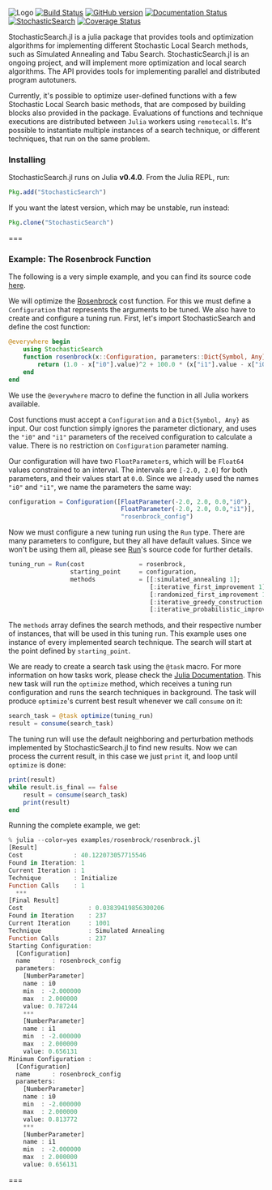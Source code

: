 ![Logo](https://raw.githubusercontent.com/phrb/StochasticSearch.jl/master/img/logo.png)
[![Build Status](https://travis-ci.org/phrb/StochasticSearch.jl.svg?branch=master)](https://travis-ci.org/phrb/StochasticSearch.jl)
[![GitHub version](https://badge.fury.io/gh/phrb%2FStochasticSearch.jl.svg)](https://badge.fury.io/gh/phrb%2FStochasticSearch.jl)
[![Documentation Status](https://readthedocs.org/projects/stochasticsearchjl/badge/?version=latest)](http://stochasticsearchjl.readthedocs.org/en/latest/?badge=latest)
[![StochasticSearch](http://pkg.julialang.org/badges/StochasticSearch_0.4.svg)](http://pkg.julialang.org/?pkg=StochasticSearch&ver=0.4)
[![Coverage Status](https://coveralls.io/repos/phrb/StochasticSearch.jl/badge.svg?branch=master)](https://coveralls.io/r/phrb/StochasticSearch.jl?branch=master)

StochasticSearch.jl is a julia package that provides tools and optimization algorithms for implementing different Stochastic Local Search methods, such as Simulated Annealing and Tabu Search. StochasticSearch.jl is an ongoing project, and will implement more optimization and local search algorithms. The API provides tools for implementing parallel and distributed program autotuners.

Currently, it's possible to optimize user-defined functions with a few Stochastic Local Search basic methods, that are composed by building blocks also provided in the package. Evaluations of functions and technique executions are distributed between `Julia` workers using `remotecall`s. It's possible to instantiate multiple instances of a search technique, or different techniques, that run on the same problem.

### Installing
StochasticSearch.jl runs on Julia **v0.4.0**. From the Julia REPL, run:
```jl
Pkg.add("StochasticSearch")
```
If you want the latest version, which may be unstable, run instead:
```jl
Pkg.clone("StochasticSearch")
```
===
### Example: The Rosenbrock Function
The following is a very simple example, and you can find its source code [here](https://github.com/phrb/StochasticSearch.jl/blob/master/examples/rosenbrock/rosenbrock.jl). 

We will optimize the [Rosenbrock](http://en.wikipedia.org/wiki/Rosenbrock_function) cost function. For this we must define a ```Configuration``` that represents the arguments to be tuned. We also have to create and configure a tuning run. First, let's import StochasticSearch and define the cost function:
```jl
@everywhere begin
    using StochasticSearch
    function rosenbrock(x::Configuration, parameters::Dict{Symbol, Any})
        return (1.0 - x["i0"].value)^2 + 100.0 * (x["i1"].value - x["i0"].value^2)^2
    end
end
```
We use the `@everywhere` macro to define the function in all Julia workers available.

Cost functions must accept a `Configuration` and a `Dict{Symbol, Any}` as input. Our cost function simply ignores the parameter dictionary, and uses the `"i0"` and `"i1"` parameters of the received configuration to calculate a value. There is no restriction on `Configuration` parameter naming.

Our configuration will have two ```FloatParameter```s, which will be ```Float64``` values constrained to an interval. The intervals are ```[-2.0, 2.0]``` for both parameters, and their values start at ```0.0```. Since we already used the names `"i0"` and `"i1"`, we name the parameters the same way:
```jl
configuration = Configuration([FloatParameter(-2.0, 2.0, 0.0,"i0"),
                               FloatParameter(-2.0, 2.0, 0.0,"i1")],
                               "rosenbrock_config")
```
Now we must configure a new tuning run using the `Run` type. There are many parameters to configure, but they all have default values. Since we won't be using them all, please see [Run](https://github.com/phrb/StochasticSearch.jl/blob/master/src/core/run.jl)'s source code for further details.
```jl
tuning_run = Run(cost               = rosenbrock,
                 starting_point     = configuration,
                 methods            = [[:simulated_annealing 1];
                                       [:iterative_first_improvement 1];
                                       [:randomized_first_improvement 1];
                                       [:iterative_greedy_construction 1];
                                       [:iterative_probabilistic_improvement 1];])
```
The `methods` array defines the search methods, and their respective number of instances, that will be used in this tuning run. This example uses one instance of every implemented search technique. The search will start at the point defined by `starting_point`.

We are ready to create a search task using the `@task` macro. For more information on how tasks work, please check the [Julia Documentation](http://docs.julialang.org/en/latest/manual/control-flow/#man-tasks). This new task will run the `optimize` method, which receives a tuning run configuration and runs the search techniques in background. The task will produce `optimize`'s current best result whenever we call `consume` on it:
```jl
search_task = @task optimize(tuning_run)
result = consume(search_task)
```
The tuning run will use the default neighboring and perturbation methods implemented by StochasticSearch.jl to find new results. Now we can process the current result, in this case we just `print` it, and loop until `optimize` is done:
```jl
print(result)
while result.is_final == false
    result = consume(search_task)
    print(result)
end
```
Running the complete example, we get:
```jl
% julia --color=yes examples/rosenbrock/rosenbrock.jl
[Result]
Cost              : 40.122073057715546
Found in Iteration: 1
Current Iteration : 1
Technique         : Initialize
Function Calls    : 1
  ***
[Final Result]
Cost                  : 0.03839419856300206
Found in Iteration    : 237
Current Iteration     : 1001
Technique             : Simulated Annealing
Function Calls        : 237
Starting Configuration:
  [Configuration]
  name      : rosenbrock_config
  parameters:
    [NumberParameter]
    name : i0
    min  : -2.000000
    max  : 2.000000
    value: 0.787244
    ***
    [NumberParameter]
    name : i1
    min  : -2.000000
    max  : 2.000000
    value: 0.656131
Minimum Configuration :
  [Configuration]
  name      : rosenbrock_config
  parameters:
    [NumberParameter]
    name : i0
    min  : -2.000000
    max  : 2.000000
    value: 0.813772
    ***
    [NumberParameter]
    name : i1
    min  : -2.000000
    max  : 2.000000
    value: 0.656131
```
===
